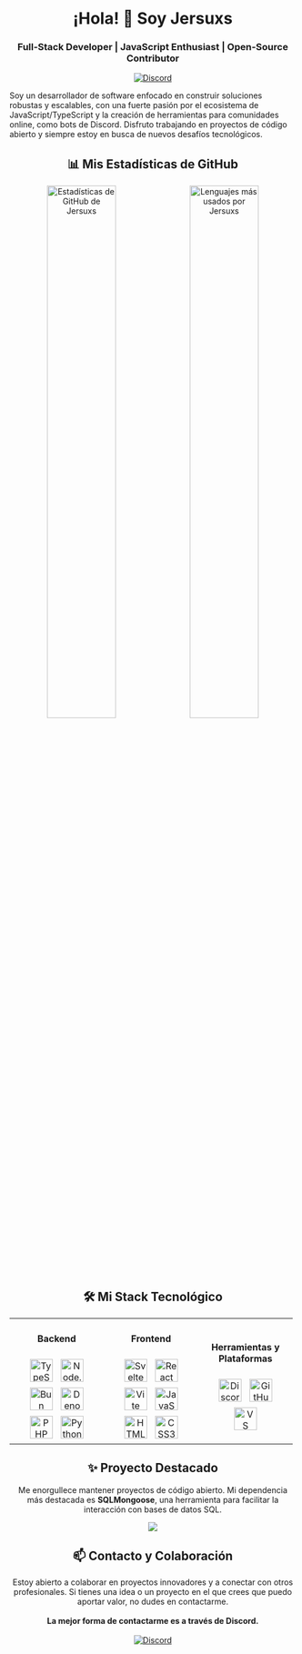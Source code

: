 <h1 align="center">¡Hola! 👋 Soy Jersuxs</h1>
<h3 align="center">Full-Stack Developer | JavaScript Enthusiast | Open-Source Contributor</h3>

<p align="center">
<a href="https://discord.com/users/894623851261083689" target="_blank"><img src="https://www.google.com/search?q=https://img.shields.io/badge/Discord-Cont%C3%A1ctame-7289DA%3Fstyle%3Dfor-the-badge%26logo%3Ddiscord%26logoColor%3Dwhite" alt="Discord"/></a>
</p>

<p align="left">
Soy un desarrollador de software enfocado en construir soluciones robustas y escalables, con una fuerte pasión por el ecosistema de JavaScript/TypeScript y la creación de herramientas para comunidades online, como bots de Discord. Disfruto trabajando en proyectos de código abierto y siempre estoy en busca de nuevos desafíos tecnológicos.
</p>

<h2 align="center">📊 Mis Estadísticas de GitHub</h2>

<p align="center">
<img src="https://www.google.com/search?q=https://github-readme-stats.vercel.app/api%3Fusername%3DJersuxs%26show_icons%3Dtrue%26theme%3Dtokyonight%26border_radius%3D10%26count_private%3Dtrue" alt="Estadísticas de GitHub de Jersuxs" width="49%"/>
<img src="https://www.google.com/search?q=https://github-readme-stats.vercel.app/api/top-langs/%3Fusername%3DJersuxs%26layout%3Dcompact%26theme%3Dtokyonight%26border_radius%3D10" alt="Lenguajes más usados por Jersuxs" width="49%"/>
</p>

<h2 align="center">🛠️ Mi Stack Tecnológico</h2>

<table align="center">
<tr>
<td align="center" width="150">
<h4><strong>Backend</strong></h4>
<a href="https://www.typescriptlang.org/" target="_blank"><img style="margin: 5px" src="https://www.google.com/search?q=https://skillicons.dev/icons%3Fi%3Dts" alt="TypeScript" height="40"></a>
<a href="https://nodejs.org/" target="_blank"><img style="margin: 5px" src="https://www.google.com/search?q=https://skillicons.dev/icons%3Fi%3Dnodejs" alt="Node.js" height="40"></a>
<a href="https://bun.sh/" target="_blank"><img style="margin: 5px" src="https://www.google.com/search?q=https://skillicons.dev/icons%3Fi%3Dbun" alt="Bun" height="40"></a>
<a href="https://deno.land/" target="_blank"><img style="margin: 5px" src="https://www.google.com/search?q=https://skillicons.dev/icons%3Fi%3Ddeno" alt="Deno" height="40"></a>
<a href="https://www.php.net/" target="_blank"><img style="margin: 5px" src="https://www.google.com/search?q=https://skillicons.dev/icons%3Fi%3Dphp" alt="PHP" height="40"></a>
<a href="https://www.python.org/" target="_blank"><img style="margin: 5px" src="https://www.google.com/search?q=https://skillicons.dev/icons%3Fi%3Dpython" alt="Python" height="40"></a>
</td>
<td align="center" width="150">
<h4><strong>Frontend</strong></h4>
<a href="https://kit.svelte.dev/" target="_blank"><img style="margin: 5px" src="https://www.google.com/search?q=https://skillicons.dev/icons%3Fi%3Dsvelte" alt="Svelte" height="40"></a>
<a href="https://reactjs.org/" target="_blank"><img style="margin: 5px" src="https://www.google.com/search?q=https://skillicons.dev/icons%3Fi%3Dreact" alt="React" height="40"></a>
<a href="https://vitejs.dev/" target="_blank"><img style="margin: 5px" src="https://www.google.com/search?q=https://skillicons.dev/icons%3Fi%3Dvite" alt="Vite" height="40"></a>
<a href="https://developer.mozilla.org/en-US/docs/Web/JavaScript" target="_blank"><img style="margin: 5px" src="https://www.google.com/search?q=https://skillicons.dev/icons%3Fi%3Djs" alt="JavaScript" height="40"></a>
<a href="https://www.w3.org/html/" target="_blank"><img style="margin: 5px" src="https://www.google.com/search?q=https://skillicons.dev/icons%3Fi%3Dhtml" alt="HTML5" height="40"></a>
<a href="https://www.google.com/search?q=https://www.w3.org/css/" target="_blank"><img style="margin: 5px" src="https://www.google.com/search?q=https://skillicons.dev/icons%3Fi%3Dcss" alt="CSS3" height="40"></a>
</td>
<td align="center" width="150">
<h4><strong>Herramientas y Plataformas</strong></h4>
<a href="https://discord.js.org/" target="_blank"><img style="margin: 5px" src="https://www.google.com/search?q=https://skillicons.dev/icons%3Fi%3Ddiscordjs" alt="Discord.js" height="40"></a>
<a href="https://github.com/" target="_blank"><img style="margin: 5px" src="https://www.google.com/search?q=https://skillicons.dev/icons%3Fi%3Dgithub" alt="GitHub" height="40"></a>
<a href="https://code.visualstudio.com/" target="_blank"><img style="margin: 5px" src="https://www.google.com/search?q=https://skillicons.dev/icons%3Fi%3Dvscode" alt="VS Code" height="40"></a>
</td>
</tr>
</table>

<h2 align="center">✨ Proyecto Destacado</h2>

<p align="center">
Me enorgullece mantener proyectos de código abierto. Mi dependencia más destacada es <strong>SQLMongoose</strong>, una herramienta para facilitar la interacción con bases de datos SQL.
</p>
<p align="center">
<a href="https://github.com/Jersuxs/SQLMongoose">
<img align="center" src="https://www.google.com/search?q=https://github-readme-stats.vercel.app/api/pin/%3Fusername%3DJersuxs%26repo%3DSQLMongoose%26theme%3Dtokyonight%26border_radius%3D10" />
</a>
</p>

<h2 align="center">📫 Contacto y Colaboración</h2>

<p align="center">
Estoy abierto a colaborar en proyectos innovadores y a conectar con otros profesionales. Si tienes una idea o un proyecto en el que crees que puedo aportar valor, no dudes en contactarme.
<br/><br/>
<strong>La mejor forma de contactarme es a través de Discord.</strong>
<br/><br/>
<a href="https://discord.com/users/894623851261083689" target="_blank">
<img src="https://www.google.com/search?q=https://img.shields.io/badge/Discord-Jersuxs-7289DA%3Fstyle%3Dfor-the-badge%26logo%3Ddiscord%26logoColor%3Dwhite" alt="Discord"/>
</a>
</p>
